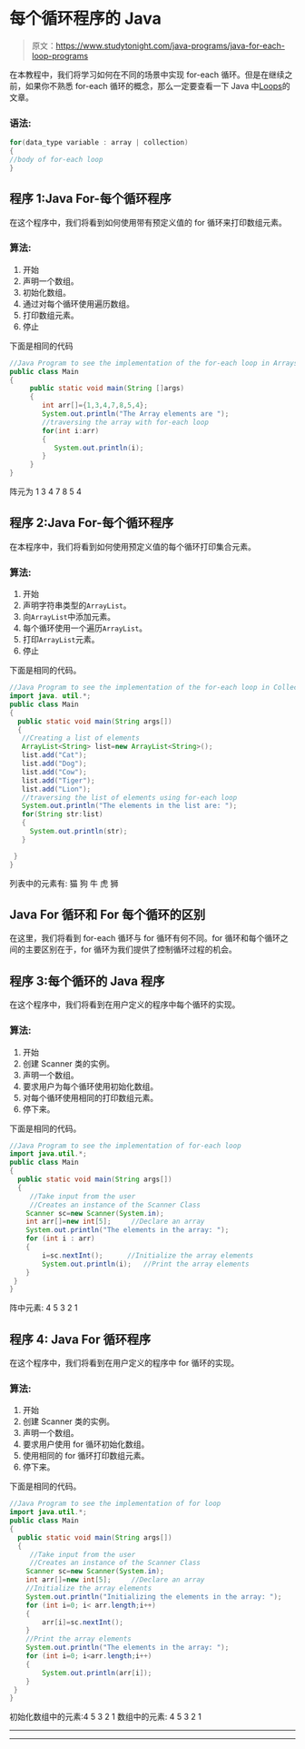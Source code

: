 # 每个循环程序的 Java

> 原文：<https://www.studytonight.com/java-programs/java-for-each-loop-programs>

在本教程中，我们将学习如何在不同的场景中实现 for-each 循环。但是在继续之前，如果你不熟悉 for-each 循环的概念，那么一定要查看一下 Java 中[Loops](https://www.studytonight.com/java/loops-in-java.php)的文章。

### 语法:

```java
for(data_type variable : array | collection)
{  
//body of for-each loop  
} 
```

## 程序 1:Java For-每个循环程序

在这个程序中，我们将看到如何使用带有预定义值的 for 循环来打印数组元素。

### 算法:

1.  开始
2.  声明一个数组。
3.  初始化数组。
4.  通过对每个循环使用遍历数组。
5.  打印数组元素。
6.  停止

下面是相同的代码

```java
//Java Program to see the implementation of the for-each loop in Arrays
public class Main
{
     public static void main(String []args)
     {
        int arr[]={1,3,4,7,8,5,4};  
        System.out.println("The Array elements are ");
        //traversing the array with for-each loop  
        for(int i:arr)
        {  
           System.out.println(i);  
        }  
     }
} 
```

阵元为
1
3
4
7
8
5
4

## 程序 2:Java For-每个循环程序

在本程序中，我们将看到如何使用预定义值的每个循环打印集合元素。

### 算法:

1.  开始
2.  声明字符串类型的`ArrayList`。
3.  向`ArrayList`中添加元素。
4.  每个循环使用一个遍历`ArrayList`。
5.  打印`ArrayList`元素。
6.  停止

下面是相同的代码。

```java
//Java Program to see the implementation of the for-each loop in Collections
import java. util.*;  
public class Main
{  
  public static void main(String args[])
  {  
   //Creating a list of elements  
   ArrayList<String> list=new ArrayList<String>();  
   list.add("Cat");  
   list.add("Dog");  
   list.add("Cow"); 
   list.add("Tiger"); 
   list.add("Lion"); 
   //traversing the list of elements using for-each loop 
   System.out.println("The elements in the list are: ");  
   for(String str:list)
   {  
     System.out.println(str);  
   }  

 }   
} 
```

列表中的元素有:
猫
狗
牛
虎
狮

## Java For 循环和 For 每个循环的区别

在这里，我们将看到 for-each 循环与 for 循环有何不同。for 循环和每个循环之间的主要区别在于，for 循环为我们提供了控制循环过程的机会。

## 程序 3:每个循环的 Java 程序

在这个程序中，我们将看到在用户定义的程序中每个循环的实现。

### 算法:

1.  开始
2.  创建 Scanner 类的实例。
3.  声明一个数组。
4.  要求用户为每个循环使用初始化数组。
5.  对每个循环使用相同的打印数组元素。
6.  停下来。

下面是相同的代码。

```java
//Java Program to see the implementation of for-each loop
import java.util.*;  
public class Main
{  
  public static void main(String args[])
  {  
     //Take input from the user
     //Creates an instance of the Scanner Class
    Scanner sc=new Scanner(System.in);
    int arr[]=new int[5];     //Declare an array
    System.out.println("The elements in the array: ");
    for (int i : arr) 
    {
        i=sc.nextInt();      //Initialize the array elements
        System.out.println(i);   //Print the array elements
    }
 }   
} 
```

阵中元素:
4
5
3
2
1

## 程序 4: Java For 循环程序

在这个程序中，我们将看到在用户定义的程序中 for 循环的实现。

### 算法:

1.  开始
2.  创建 Scanner 类的实例。
3.  声明一个数组。
4.  要求用户使用 for 循环初始化数组。
5.  使用相同的 for 循环打印数组元素。
6.  停下来。

下面是相同的代码。

```java
//Java Program to see the implementation of for loop
import java.util.*;  
public class Main
{  
  public static void main(String args[])
  {  
     //Take input from the user
     //Creates an instance of the Scanner Class
    Scanner sc=new Scanner(System.in);
    int arr[]=new int[5];     //Declare an array 
    //Initialize the array elements
    System.out.println("Initializing the elements in the array: ");
    for (int i=0; i< arr.length;i++) 
    {
        arr[i]=sc.nextInt();
    }
    //Print the array elements
    System.out.println("The elements in the array: ");
    for (int i=0; i<arr.length;i++) 
    {
        System.out.println(arr[i]);
    }
 }   
} 
```

初始化数组中的元素:4 5 3 2 1
数组中的元素:
4
5
3
2
1

* * *

* * *